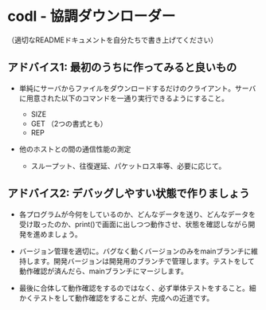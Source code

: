 # codl - 協調ダウンローダー

（適切なREADMEドキュメントを自分たちで書き上げてください）

## アドバイス1: 最初のうちに作ってみると良いもの

- 単純にサーバからファイルをダウンロードするだけのクライアント。サーバに用意された以下のコマンドを一通り実行できるようにすること。
    - SIZE
    - GET （2つの書式とも）
    - REP

- 他のホストとの間の通信性能の測定
    - スループット、往復遅延、パケットロス率等、必要に応じて。

## アドバイス2: デバッグしやすい状態で作りましょう

- 各プログラムが今何をしているのか、どんなデータを送り、どんなデータを受け取ったのか、print()で画面に出しつつ動作させ、状態を確認しながら開発を進めましょう。

- バージョン管理を適切に。バグなく動くバージョンのみをmainブランチに維持します。開発バージョンは開発用のブランチで管理します。テストをして動作確認が済んだら、mainブランチにマージします。

- 最後に合体して動作確認をするのではなく、必ず単体テストをすること。細かくテストをして動作確認をすることが、完成への近道です。





